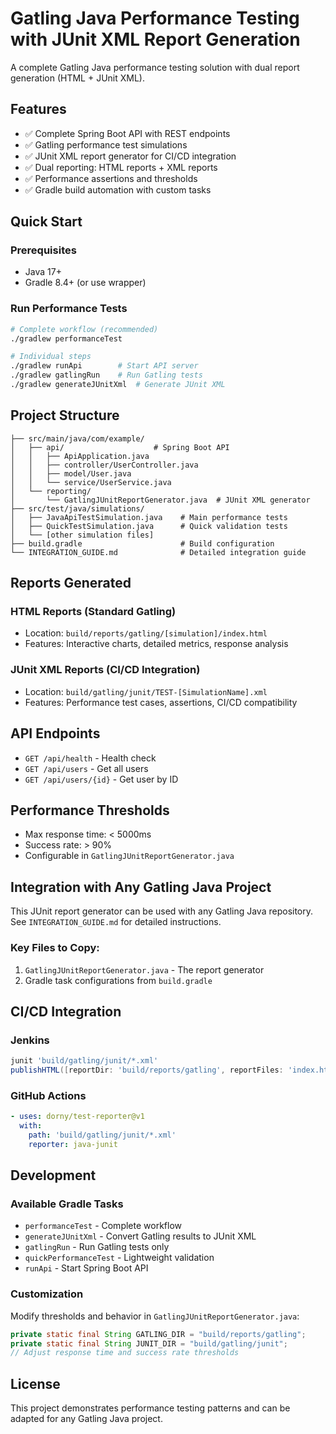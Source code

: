 # Gatling Java Performance Testing with JUnit XML Report Generation

A complete Gatling Java performance testing solution with dual report generation (HTML + JUnit XML).

## Features

- ✅ Complete Spring Boot API with REST endpoints
- ✅ Gatling performance test simulations
- ✅ JUnit XML report generator for CI/CD integration
- ✅ Dual reporting: HTML reports + XML reports
- ✅ Performance assertions and thresholds
- ✅ Gradle build automation with custom tasks

## Quick Start

### Prerequisites
- Java 17+
- Gradle 8.4+ (or use wrapper)

### Run Performance Tests

```bash
# Complete workflow (recommended)
./gradlew performanceTest

# Individual steps
./gradlew runApi        # Start API server
./gradlew gatlingRun    # Run Gatling tests
./gradlew generateJUnitXml  # Generate JUnit XML
```

## Project Structure

```
├── src/main/java/com/example/
│   ├── api/                    # Spring Boot API
│   │   ├── ApiApplication.java
│   │   ├── controller/UserController.java
│   │   ├── model/User.java
│   │   └── service/UserService.java
│   └── reporting/
│       └── GatlingJUnitReportGenerator.java  # JUnit XML generator
├── src/test/java/simulations/
│   ├── JavaApiTestSimulation.java    # Main performance tests
│   ├── QuickTestSimulation.java      # Quick validation tests
│   └── [other simulation files]
├── build.gradle                      # Build configuration
└── INTEGRATION_GUIDE.md              # Detailed integration guide
```

## Reports Generated

### HTML Reports (Standard Gatling)
- Location: `build/reports/gatling/[simulation]/index.html`
- Features: Interactive charts, detailed metrics, response analysis

### JUnit XML Reports (CI/CD Integration)
- Location: `build/gatling/junit/TEST-[SimulationName].xml`
- Features: Performance test cases, assertions, CI/CD compatibility

## API Endpoints

- `GET /api/health` - Health check
- `GET /api/users` - Get all users
- `GET /api/users/{id}` - Get user by ID

## Performance Thresholds

- Max response time: < 5000ms
- Success rate: > 90%
- Configurable in `GatlingJUnitReportGenerator.java`

## Integration with Any Gatling Java Project

This JUnit report generator can be used with any Gatling Java repository. See `INTEGRATION_GUIDE.md` for detailed instructions.

### Key Files to Copy:
1. `GatlingJUnitReportGenerator.java` - The report generator
2. Gradle task configurations from `build.gradle`

## CI/CD Integration

### Jenkins
```groovy
junit 'build/gatling/junit/*.xml'
publishHTML([reportDir: 'build/reports/gatling', reportFiles: 'index.html'])
```

### GitHub Actions
```yaml
- uses: dorny/test-reporter@v1
  with:
    path: 'build/gatling/junit/*.xml'
    reporter: java-junit
```

## Development

### Available Gradle Tasks
- `performanceTest` - Complete workflow
- `generateJUnitXml` - Convert Gatling results to JUnit XML
- `gatlingRun` - Run Gatling tests only
- `quickPerformanceTest` - Lightweight validation
- `runApi` - Start Spring Boot API

### Customization
Modify thresholds and behavior in `GatlingJUnitReportGenerator.java`:
```java
private static final String GATLING_DIR = "build/reports/gatling";
private static final String JUNIT_DIR = "build/gatling/junit";
// Adjust response time and success rate thresholds
```

## License

This project demonstrates performance testing patterns and can be adapted for any Gatling Java project.
